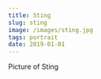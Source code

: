 ```yaml
---
title: Sting
slug: sting
image: /images/sting.jpg
tags: portrait
date: 2019-01-01
---
```

Picture of Sting
